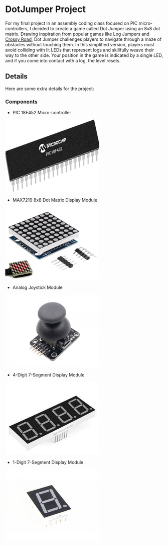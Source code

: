 # DotJumper Project

For my final project in an assembly coding class focused on PIC micro-controllers, I decided to create a game called Dot Jumper using an 8x8 dot matrix. Drawing inspiration from popular games like Log Jumpers and [Crossy Road](https://www.crossyroad.com/), Dot Jumper challenges players to navigate through a maze of obstacles without touching them. In this simplified version, players must avoid colliding with lit LEDs that represent logs and skillfully weave their way to the other side. Your position in the game is indicated by a single LED, and if you come into contact with a log, the level resets.


## Details
Here are some extra details for the project:
### Components
- PIC 18F452 Micro-controller
<img src="images/PIC18F452-S2X-Regular.jpg" alt="PIC 18F452" width="300" height="230" title="PIC 18F452">

- MAX7219 8x8 Dot Matrix Display Module
<img src="images/8x8dotmatrix.jpg" alt="8x8 Dot Matrix" width="300" height="230" title="8x8 Dot Matrix">

- Analog Joystick Module
<img src="images/analogjoystick.JPG" alt="Analog Joystick Module" width="300" height="230" title="Analog Joystick Module">

- 4-Digit 7-Segment Display Module
<img src="images/4_7segment.jpg" alt="4-Digit 7-Segment Display" width="300" height="230" title="4-Digit 7-Segment Display">

- 1-Digit 7-Segment Display Module
<img src="images/1_7segment.jpg" alt="1-Digit 7-Segment Display" width="300" height="230" title="1-Digit 7-Segment Display">





